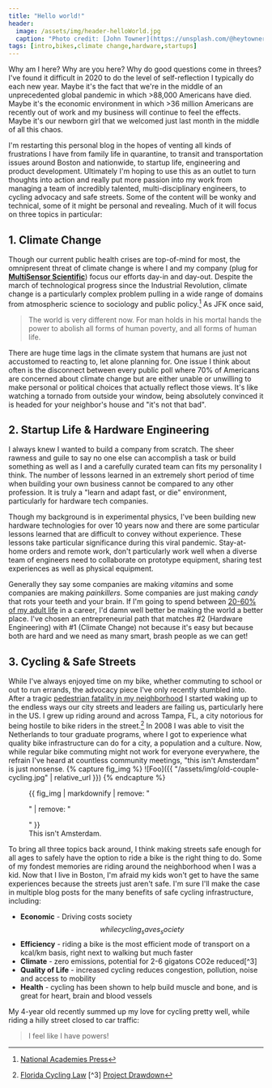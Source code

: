 ```yaml
---
title: "Hello world!"
header:
  image: /assets/img/header-helloWorld.jpg
  caption: "Photo credit: [John Towner](https://unsplash.com/@heytowner?utm_source=unsplash&utm_medium=referral&utm_content=creditCopyText)"
tags: [intro,bikes,climate change,hardware,startups]
---
```

Why am I here? Why are you here? Why do good questions come in threes? I've found it difficult in 2020 to do the level of self-reflection I typically do each new year. Maybe it's the fact that we're in the middle of an unprecedented global pandemic in which >88,000 Americans have died. Maybe it's the economic environment in which >36 million Americans are recently out of work and my business will continue to feel the effects. Maybe it's our newborn girl that we welcomed just last month in the middle of all this chaos.

I'm restarting this personal blog in the hopes of venting all kinds of frustrations I have from family life in quarantine, to transit and transportation issues around Boston and nationwide, to startup life, engineering and product development. Ultimately I'm hoping to use this as an outlet to turn thoughts into action and really put more passion into my work from managing a team of incredibly talented, multi-disciplinary engineers, to cycling advocacy and safe streets. Some of the content will be wonky and technical, some of it might be personal and revealing. Much of it will focus on three topics in particular:

## 1. Climate Change
Though our current public health crises are top-of-mind for most, the omnipresent threat of climate change is where I and my company (plug for [**MultiSensor Scientific**](http://www.multisensorscientific.com)) focus our efforts day-in and day-out. Despite the march of technological progress since the Industrial Revolution, climate change is a particularly complex problem pulling in a wide range of domains from atmospheric science to sociology and public policy.[^1] As JFK once said,
>The world is very different now. For man holds in his mortal hands the power to abolish all forms of human poverty, and all forms of human life.

There are huge time lags in the climate system that humans are just not accustomed to reacting to, let alone planning for. One issue I think about often is the disconnect between every public poll where 70% of Americans are concerned about climate change but are either unable or unwilling to make personal or political choices that actually reflect those views. It's like watching a tornado from outside your window, being absolutely convinced it is headed for your neighbor's house and "it's not that bad".  


## 2. Startup Life & Hardware Engineering
I always knew I wanted to build a company from scratch. The sheer rawness and guile to say no one else can accomplish a task or build something as well as I and a carefully curated team can fits my personality I think. The number of lessons learned in an extremely short period of time when building your own business cannot be compared to any other profession. It is truly a "learn and adapt fast, or die" environment, particularly for hardware tech companies.

Though my background is in experimental physics, I've been building new hardware technologies for over 10 years now and there are some particular lessons learned that are difficult to convey without experience. These lessons take particular significance during this viral pandemic. Stay-at-home orders and remote work, don't particularly work well when a diverse team of engineers need to collaborate on prototype equipment, sharing test experiences as well as physical equipment.

Generally they say some companies are making _vitamins_ and some companies are making _painkillers_. Some companies are just making _candy_ that rots your teeth and your brain. If I'm going to spend between [20-60% of my adult life](https://waitbutwhy.com/2018/04/picking-career.html) in a career, I'd damn well better be making the world a better place. I've chosen an entrepreneurial path that matches #2 (Hardware Engineering) with #1 (Climate Change) not because it's easy but because both are hard and we need as many smart, brash people as we can get!

## 3. Cycling & Safe Streets
While I've always enjoyed time on my bike, whether commuting to school or out to run errands, the advocacy piece I've only recently stumbled into. After a tragic [pedestrian fatality in my neighborhood](https://www.boston25news.com/news/pedestrian-struck-in-west-roxbury/915163059/) I started waking up to the endless ways our city streets and leaders are failing us, particularly here in the US. I grew up riding around and across Tampa, FL, a city notorious for being hostile to bike riders in the street.[^2] In 2008 I was able to visit the Netherlands to tour graduate programs, where I got to experience what quality bike infrastructure can do for a city, a population and a culture. Now, while regular bike commuting might not work for everyone everywhere, the refrain I've heard at countless community meetings, "this isn't Amsterdam" is just nonsense.
{% capture fig_img %}
![Foo]({{ "/assets/img/old-couple-cycling.jpg" | relative_url }})
{% endcapture %}

<figure>
  {{ fig_img | markdownify | remove: "<p>" | remove: "</p>" }}
  <figcaption>This isn't Amsterdam.</figcaption>
</figure>

To bring all three topics back around, I think making streets safe enough for all ages to safely have the option to ride a bike is the right thing to do. Some of my fondest memories are riding around the neighborhood when I was a kid. Now that I live in Boston, I'm afraid my kids won't get to have the same experiences because the streets just aren't safe. I'm sure I'll make the case in multiple blog posts for the many benefits of safe cycling infrastructure, including:
* **Economic** - Driving costs society $$ while cycling _saves_ society $$
* **Efficiency** - riding a bike is the most efficient mode of transport on a kcal/km basis, right next to walking but much faster
* **Climate** - zero emissions, potential for 2-6 gigatons CO2e reduced[^3]
* **Quality of Life** - increased cycling reduces congestion, pollution, noise and access to mobility 
* **Health** - cycling has been shown to help build muscle and bone, and is great for heart, brain and blood vessels

My 4-year old recently summed up my love for cycling pretty well, while riding a hilly street closed to car traffic:
>I feel like I have powers!

[^1]: [National Academies Press](https://www.nap.edu/read/12781/chapter/5)
[^2]: [Florida Cycling Law](https://floridacyclinglaw.com/blog/archives/florida-bicycling-dangerous-by-design)
[^3] [Project Drawdown](https://drawdown.org/solutions/bicycle-infrastructure)

